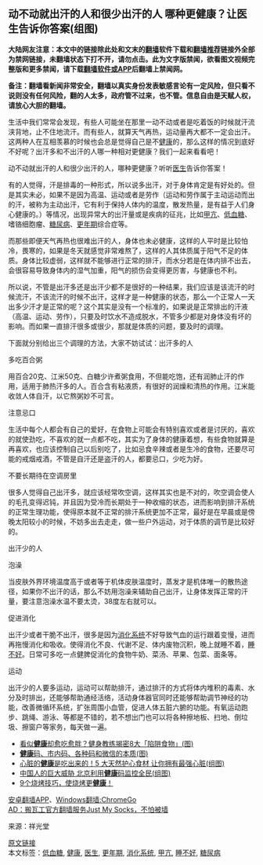  <h2>动不动就出汗的人和很少出汗的人 哪种更健康？让医生告诉你答案(组图)</h2> <p class="notice"><b>大陆网友注意：本文中的链接除此处和文末的<a href="https://github.com/bannedbook/fanqiang" >翻墙</a>软件下载和<a href="https://github.com/killgcd/justmysocks/blob/master/README.md">翻墙推荐</a>链接外全部为禁网链接，未翻墙状态下打不开，请勿点击。此为文字版禁闻，欲看图文视频完整版和更多禁闻，请下载<a href="https://github.com/bannedbook/fanqiang">翻墙软件或APP</a>后翻墙上禁闻网。</p><p>备注：翻墙看新闻非常安全，翻墙以真实身份发表敏感言论有一定风险，但只看不说则没有任何风险，翻的人太多，政府管不过来，也不管。信息自由是天赋人权，请放心大胆的翻墙。</b></p>  <div class="entry"> <p>生活中我们常常会发现，有些人可能坐在那里一动不动或者是吃着饭的时候就汗流浃背地，止不住地流汗。而有些人，就算天气再热，运动量再大都不一定会出汗。这两种人在互相羡慕的时候也会总是觉得自己是不<a href="https://www.bannedbook.org/bnews/tag/%e5%81%a5%e5%ba%b7/" class="st_tag internal_tag" rel="tag" title="标签 健康 下的日志">健康</a>的，那么这样的情况到底好不好呢？出汗多和不出汗的人哪一种相对更健康？我们一起来看看吧！</p> <p>动不动就出汗的人和很少出汗的人，哪种更健康？听听<a href="https://www.bannedbook.org/bnews/tag/%e5%8c%bb%e7%94%9f/" class="st_tag internal_tag" rel="tag" title="标签 医生 下的日志">医生</a>告诉你答案！</p> <p>有的人觉得，汗是排毒的一种形式，所以说多出汗，对于身体肯定是有好处的。但是其实未必，如果不是因为高温、运动或者是劳作（运动和劳作属于主动运动而出的汗，被称为主动出汗，它有利于保持人体内的温度，散发热量，是有益于人们身心健康的。）等情况，出现异常大的出汗量或是疾病的征兆，比如<a href="https://www.bannedbook.org/bnews/tag/%e7%94%b2%e4%ba%a2/" class="st_tag internal_tag" rel="tag" title="标签 甲亢 下的日志">甲亢</a>、<a href="https://www.bannedbook.org/bnews/tag/%E4%BD%8E%E8%A1%80%E7%B3%96/" class="st_tag internal_tag" rel="tag" title="标签 低血糖 下的日志">低血糖</a>、嗜铬细胞瘤、<a href="https://www.bannedbook.org/bnews/tag/%e7%b3%96%e5%b0%bf%e7%97%85/" class="st_tag internal_tag" rel="tag" title="标签 糖尿病 下的日志">糖尿病</a>、<a href="https://www.bannedbook.org/bnews/tag/%E6%9B%B4%E5%B9%B4%E6%9C%9F/" class="st_tag internal_tag" rel="tag" title="标签 更年期 下的日志">更年期</a>综合症等。</p> <p>而那些即便天气再热也很难出汗的人，身体也未必健康，这样的人平时是比较怕冷，畏寒的，如果是冬天就感觉非常难熬了，这样的人其体质属于阳气不足的体质。身体比较虚弱，这样就不能够进行正常的排汗，而水分若是在体内排不出去，会很容易导致身体内的湿气加重，阳气的损伤会变得更厉害，与健康也不利。</p> <p>所以说，不管是出汗多还是出汗少都不是很好的一种结果，我们应该是该流汗的时候流汗，不该流汗的时候不出汗，这样才是一种健康的状态，那么一个正常人一天出多少汗才是正常的呢？这个其实是没有一个标准的，如果说是正常排出的汗液（高温、运动、劳作），只要及时饮水不造成脱水，不管多少都是对身体没有坏的影响。而如果一直排汗很多或很少，那就是体质的问题，要及时的调理。</p>  <p>下面就分别给出三个调理的方法，大家不妨试试：出汗多的人</p> <p>多吃百合粥</p> <p>用百合20克、江米50克、白糖少许煮粥食用，不但能吃饱，还有润肺止汗的作用，适用于肺热汗多的人。百合含有粘液质，有很好的润燥和清热的作用。江米能收敛人体自汗，以它熬粥妙不可言。</p> <p>注意忌口</p> <p>生活中每个人都会有自己的爱好，在食物上可能会有特别喜欢或者是讨厌的，喜欢的就使劲吃，不喜欢的就一点都不吃，其实为了身体的健康着想，有些食物就算是再喜欢，也应该控制自己以后别吃了，比如忌食辛辣或者是生冷的食物，还要尽可能的戒烟戒酒，不管是自汗还是盗汗的人，都要忌口，少吃为好。</p>  <p>不要长期待在空调房里</p> <p>很多人觉得自己出汗多，就应该经常吹空调，这样其实也是不对的，吹空调会使人的毛孔变得迟钝，并且因为受冷而长期处于一种收缩的状态，进而影响到排汗系统的正常生理功能，使得原本就不正常的排汗系统更加不正常，最好是在早晨或是傍晚太阳较小的时候，不妨多出去走走，做一些户外运动，对于体质的调节是比较好的。</p> <p>出汗少的人</p> <p>泡澡</p> <p>当皮肤外界环境温度高于或者等于机体皮肤温度时，蒸发才是机体唯一的散热途径，如果你不出汗的话，那么不妨用泡澡来辅助自己出汗，让身体发挥正常的汗量，要注意泡澡水温不要太烫，38度左右就可以。</p>  <p>促进消化</p> <p>出汗少或者干脆不出汗，很多是因为<a href="https://www.bannedbook.org/bnews/tag/%E6%B6%88%E5%8C%96%E7%B3%BB%E7%BB%9F/" class="st_tag internal_tag" rel="tag" title="标签 消化系统 下的日志">消化系统</a>不好导致气血的运行跟着变慢，进而再拖慢消化和吸收。使得消化不良、代谢不足、体内废物沉积，晚上就睡不着，<a href="https://www.bannedbook.org/bnews/tag/%e7%9d%a1%e4%b8%8d%e5%a5%bd/" class="st_tag internal_tag" rel="tag" title="标签 睡不好 下的日志">睡不好</a>。日常可多吃一点健脾促消化的食物牛奶、菜汤、苹果、包菜、面条等。</p> <p>运动</p> <p>出汗少的人要多运动，运动可以帮助排汗，通过排汗的方式将体内堆积的毒素、水分及时排出，还能够帮助通经活络，活动身体器官同时还能够帮助调节神经的功能，改善微循环系统，扩张周围小血管，促进人体五脏六腑的功能。有氧运动跑步、跳绳、游泳、等都是不错的，若不想出门也可以将各种擦地板、扫地、倒垃圾、擦窗户等家务，每天做一遍。</p> <ul class='op-related-articles' title='相关阅读'> <li><a href='https://www.bannedbook.org/bnews/lifebaike/20200614/1344695.html' target='_blank'>看似<b>健康</b>却愈吃愈胖？健身教练揭密8大「陷阱食物」(图)</a></li> <li><a href='https://www.bannedbook.org/bnews/comments/20200614/1344499.html' target='_blank'><b>健康</b>码、市内码、各种码和微信的本质(图)</a></li> <li><a href='https://www.bannedbook.org/bnews/health/20200613/1344271.html' target='_blank'>心脏的<b>健康</b>是吃出来的！5 大天然护心食材 让你拥有最强心脏(组图)</a></li> <li><a href='https://www.bannedbook.org/bnews/cbnews/20200613/1344219.html' target='_blank'>中国人的巨大威胁 北京利用<b>健康</b>码监控全民(组图)</a></li> <li><a href='https://www.bannedbook.org/bnews/comments/20200613/1343983.html' target='_blank'>9个烧烤技巧，使烧烤更<b>健康</b>！</a></li> </ul> <div class="texttj"> <a href="https://github.com/bannedbook/fanqiang/wiki/%E7%A6%81%E9%97%BB%E7%BD%91%E5%AE%89%E5%8D%93%E7%BF%BB%E5%A2%99%E6%96%B0%E9%97%BBAPP" target="_blank">安卓翻墙APP</a>、<a href="https://github.com/bannedbook/fanqiang/wiki/Chrome%E4%B8%80%E9%94%AE%E7%BF%BB%E5%A2%99%E5%8C%85" target="_blank">Windows翻墙:ChromeGo</a><br/> <a href="https://github.com/killgcd/justmysocks/blob/master/README.md" target="_blank">AD：搬瓦工官方翻墙服务Just My Socks，不怕被墙</a> </div><p> 来源：祥光堂 </p> <a name='sharetosocial'></a>         <div><a href='https://www.bannedbook.org/bnews/health/20200614/1344702.html'>原文链接</a></div>  </div><!--END ENTRY--> <div class="postfooter"> <div>本文标签：<a href="https://www.bannedbook.org/bnews/tag/%E4%BD%8E%E8%A1%80%E7%B3%96/" rel="tag">低血糖</a>, <a href="https://www.bannedbook.org/bnews/tag/%e5%81%a5%e5%ba%b7/" rel="tag">健康</a>, <a href="https://www.bannedbook.org/bnews/tag/%e5%8c%bb%e7%94%9f/" rel="tag">医生</a>, <a href="https://www.bannedbook.org/bnews/tag/%E6%9B%B4%E5%B9%B4%E6%9C%9F/" rel="tag">更年期</a>, <a href="https://www.bannedbook.org/bnews/tag/%E6%B6%88%E5%8C%96%E7%B3%BB%E7%BB%9F/" rel="tag">消化系统</a>, <a href="https://www.bannedbook.org/bnews/tag/%e7%94%b2%e4%ba%a2/" rel="tag">甲亢</a>, <a href="https://www.bannedbook.org/bnews/tag/%e7%9d%a1%e4%b8%8d%e5%a5%bd/" rel="tag">睡不好</a>, <a href="https://www.bannedbook.org/bnews/tag/%e7%b3%96%e5%b0%bf%e7%97%85/" rel="tag">糖尿病</a></div>  </div><!--END POSTFOOTER--> 